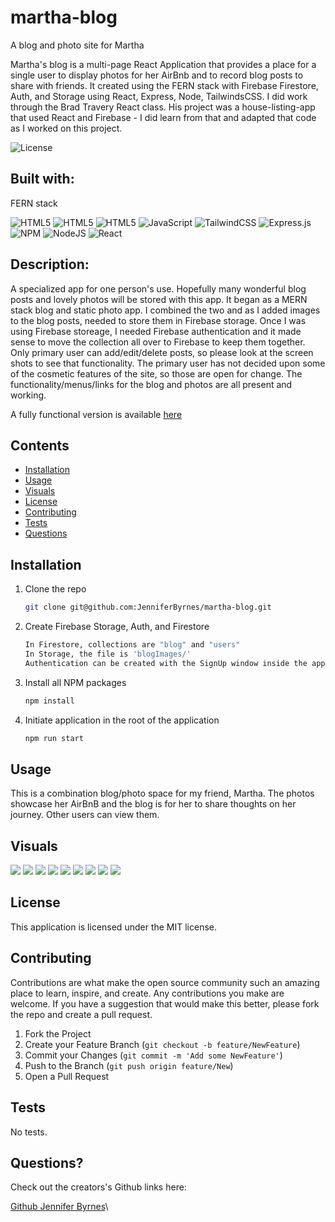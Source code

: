 # martha-blog
A blog and photo site for Martha

Martha's blog is a multi-page React Application that provides a place for a single user to display photos for her AirBnb and to record blog posts to share with friends.  It created using the FERN stack with Firebase Firestore, Auth, and Storage using React, Express, Node, TailwindsCSS.  I did work through the Brad Travery React class.  His project was a house-listing-app that used React and Firebase - I did learn from that and adapted that code as I worked on this project.

![License](https://img.shields.io/badge/License-MIT-lightblue.svg)

## Built with:

FERN stack

![HTML5](https://img.shields.io/badge/-Firebase-FFCA28?logo=firebase)
![HTML5](https://img.shields.io/badge/orange.svg?logo=firebase)
![HTML5](https://img.shields.io/badge/html5-%23E34F26.svg?style=for-the-badge&logo=html5&logoColor=white)
![JavaScript](https://img.shields.io/badge/javascript-%23323330.svg?style=for-the-badge&logo=javascript&logoColor=%23F7DF1E)
![TailwindCSS](https://img.shields.io/badge/tailwindcss-%2338B2AC.svg?style=for-the-badge&logo=tailwind-css&logoColor=white)
![Express.js](https://img.shields.io/badge/express.js-%23404d59.svg?style=for-the-badge&logo=express&logoColor=%2361DAFB)
![NPM](https://img.shields.io/badge/NPM-%23000000.svg?style=for-the-badge&logo=npm&logoColor=white)
![NodeJS](https://img.shields.io/badge/node.js-6DA55F?style=for-the-badge&logo=node.js&logoColor=white)
![React](https://img.shields.io/badge/react-%2320232a.svg?style=for-the-badge&logo=react&logoColor=%2361DAFB)



## Description:

A specialized app for one person's use.  Hopefully many wonderful blog posts and lovely photos will be stored with this app.  It began as a MERN stack blog and static photo app.  I combined the two and as I added images to the blog posts, needed to store them in Firebase storage.  Once I was using Firebase storeage, I needed Firebase authentication and it made sense to move the collection all over to Firebase to keep them together.  Only primary user can add/edit/delete posts, so please look at the screen shots to see that functionality.  The primary user has not decided upon some of the cosmetic features of the site, so those are open for change.  The functionality/menus/links for the blog and photos are all present and working.

A fully functional version is available [here](https://martha-blog.vercel.app/)

## Contents

- [Installation](#installation)
- [Usage](#usage)
- [Visuals](#visuals)
- [License](#license)
- [Contributing](#contributing)
- [Tests](#tests)
- [Questions](#questions)

## Installation

1. Clone the repo
   ```sh
   git clone git@github.com:JenniferByrnes/martha-blog.git
   ```
1. Create Firebase Storage, Auth, and Firestore
   ```sh
   In Firestore, collections are "blog" and "users"
   In Storage, the file is 'blogImages/'
   Authentication can be created with the SignUp window inside the app
   ```
2. Install all NPM packages
   ```sh
   npm install
   ```
3. Initiate application in the root of the application
   ```sh
   npm run start
   ```

## Usage

This is a combination blog/photo space for my friend, Martha.  The photos showcase her AirBnB and the blog is for her to share thoughts on her journey.  Other users can view them.

## Visuals

<img src="./client/src/assets/readme/home.png">
<img src="./client/src/assets/readme/photo-home.png">
<img src="./client/src/assets/readme/blog-home.png">
<img src="./client/src/assets/readme/blog-admin.png">
<img src="./client/src/assets/readme/blog-new.png">
<img src="./client/src/assets/readme/log-in.png">
<img src="./client/src/assets/readme/sign-up.png">
<img src="./client/src/assets/readme/contact-form.png">
<img src="./client/src/assets/readme/phone-size.png">

## License

This application is licensed under the MIT license.

## Contributing

Contributions are what make the open source community such an amazing place to learn, inspire, and create. Any contributions you make are welcome. If you have a suggestion that would make this better, please fork the repo and create a pull request.

1. Fork the Project
2. Create your Feature Branch (`git checkout -b feature/NewFeature`)
3. Commit your Changes (`git commit -m 'Add some NewFeature'`)
4. Push to the Branch (`git push origin feature/New`)
5. Open a Pull Request

## Tests

No tests.

## Questions?

Check out the creators's Github links here:

[Github Jennifer Byrnes](https://github.com/JenniferByrnes)\